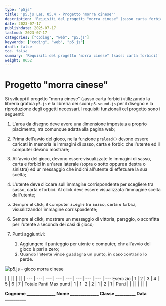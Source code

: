 ```yaml
---
type: "p5js"
title: 'p5.js Lez. 05.4 - Progetto "morra cinese"'
description: 'Requisiti del progetto "morra cinese" (sasso carta forbici)'
date: 2023-07-17
publishdate: 2023-07-17
lastmod: 2023-07-17
categories: ["coding", "web", "p5.js"]
keywords: ["coding", "web", "p5.js"]
draft: false
toc: false
summary: 'Requisiti del progetto "morra cinese" (sasso carta forbici)'
weight: 8652
---
```


# Progetto "morra cinese"

Si sviluppi il progetto "morra cinese" (sasso carta forbici) utilizzando la libreria grafica ``p5.js`` e la libreria dei suoni ``p5.sound.js`` per il disegno e la riproduzione degli oggetti necessari. I requisiti funzionali del progetto sono i seguenti:

1. L'area da disegno deve avere una dimensione impostata a proprio piacimento, ma comunque adatta alla pagina web;
2. Prima dell'avvio del gioco, nella funzione ``preload()`` devono essere caricati in memoria le immagini di sasso, carta e forbici che l'utente ed il computer devono mostrare;
3. All'avvio del gioco, devono essere visualizzate le immagini di sasso, carta e forbici in un'area laterale (sopra o sotto oppure a destra o sinistra) ed un messaggio che indichi all'utente di effettuare la sua scelta;
4. L'utente deve cliccare sull'immagine corrispondente per scegliere tra sasso, carta e forbici. Al click deve essere visualizzata l'immagine scelta dall'utente;
5. Sempre al click, il computer sceglie tra sasso, carta e forbici, visualizzando l'immagine corrispondente;
6. Sempre al click, mostrare un messaggio di vittoria, pareggio, o sconfitta per l'utente a seconda dei casi di gioco;
7. Punti aggiuntivi:

    1. Aggiungere il punteggio per utente e computer, che all'avvio del gioco è pari a zero;
    2. Quando l'utente vince guadagna un punto, in caso contrario lo perde.

![p5.js - gioco morra cinese](/static/coding/web/p5js/progettoMorraCinese.png "p5.js - gioco morra cinese")

<!-- markdownlint-disable MD009 MD036 -->

 |              |     |     |     |     |     |     | 
---       | --- | --- | --- | --- | --- | --- | --- | ---
Esercizio |  1  |  2  |  3  |  4  |  5  |  6  |  7  | Totale Punti
Max punti |  1  |  1  |  2  |  2  |  1  |  2  |  1  | 
Punti     |     |     |     |     |     |     |     | 

**Cognome ______________ Nome ______________ Classe __________ Data __________**

<!-- markdownlint-enable MD009 MD036 -->
